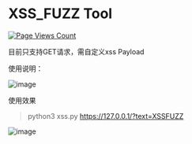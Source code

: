 # XSS_FUZZ Tool 
[![Page Views Count](https://badges.toozhao.com/badges/01F3QVF21M891S2BHWX5GZPDW2/green.svg)](https://badges.toozhao.com/stats/01F3QVF21M891S2BHWX5GZPDW2 "Get your own page views count badge on badges.toozhao.com")

目前只支持GET请求，需自定义xss Payload


使用说明：

![image](https://user-images.githubusercontent.com/39295496/115241320-43654580-a153-11eb-9e73-55a09a6087cc.png)




使用效果

> python3 xss.py https://127.0.0.1/?text=XSSFUZZ

![image](https://user-images.githubusercontent.com/39295496/115241881-e61dc400-a153-11eb-9717-77662a5439aa.png)
